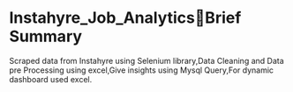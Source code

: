 # Instahyre_Job_Analytics📑Brief Summary
Scraped data from Instahyre using Selenium library,Data Cleaning and Data pre Processing using excel,Give insights using Mysql Query,For dynamic dashboard used excel. 
